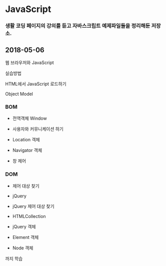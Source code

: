 # JavaScript

### 생활 코딩 페이지의 강의를 듣고 자바스크립트 예제파일들을 정리해둔 저장소.



## 2018-05-06

웹 브라우저와 JavaScript

실습방법

HTML에서 JavaScript 로드하기

Object Model

### BOM

* 전역객체 Window

* 사용자와 커뮤니케이션 하기

* Location 객체

* Navigator 객체

* 창 제어

### DOM

* 제어 대상 찾기

* jQuery

* jQuery 제어 대상 찾기

* HTMLCollection

* jQuery 객체

* Element 객체

* Node 객체

까지 학습
